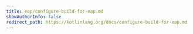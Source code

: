 ```yaml
---
title: eap/configure-build-for-eap.md
showAuthorInfo: false
redirect_path: https://kotlinlang.org/docs/configure-build-for-eap.md
---
```

